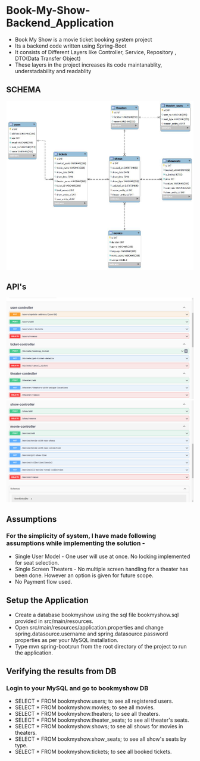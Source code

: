 # Book-My-Show-Backend_Application
- Book My Show is a movie ticket booking system project
- Its a backend code written using Spring-Boot
- It consists of Different Layers like Controller, Service, Repository , DTO(Data Transfer Object)
- These layers in the project increases its code maintanablity, understadability and readablity

## SCHEMA
![login](https://github.com/Akash-Hajare/Book-My-Show-Backend_Application/blob/master/Screenshots/Schema.jpg)

## API's
![login](https://github.com/Akash-Hajare/Book-My-Show-Backend_Application/blob/master/Screenshots/Apis-1.png)
![login](https://github.com/Akash-Hajare/Book-My-Show-Backend_Application/blob/master/Screenshots/Apis-2.png)

## Assumptions
### For the simplicity of system, I have made following assumptions while implementing the solution -
- Single User Model - One user will use at once. No locking implemented for seat selection.
- Single Screen Theaters - No multiple screen handling for a theater has been done. However an option is given for future scope.
- No Payment flow used.

## Setup the Application
- Create a database bookmyshow using the sql file bookmyshow.sql provided in src/main/resources.
- Open src/main/resources/application.properties and change spring.datasource.username and spring.datasource.password properties as per your MySQL installation.
- Type mvn spring-boot:run from the root directory of the project to run the application.

## Verifying the results from DB
### Login to your MySQL and go to bookmyshow DB
- SELECT * FROM bookmyshow.users; to see all registered users.
- SELECT * FROM bookmyshow.movies; to see all movies.
- SELECT * FROM bookmyshow.theaters; to see all theaters.
- SELECT * FROM bookmyshow.theater_seats; to see all theater's seats.
- SELECT * FROM bookmyshow.shows; to see all shows for movies in theaters.
- SELECT * FROM bookmyshow.show_seats; to see all show's seats by type.
- SELECT * FROM bookmyshow.tickets; to see all booked tickets.
